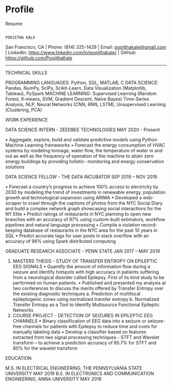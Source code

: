 # Profile
Resume

                                                                      POOJITHA KALE

San Francisco, CA | Phone: (814) 325-1429 | Email: poojithakale@gmail.com | LinkedIn: https://www.linkedin.com/in/poojithakale/ | GitHub: https://github.com/PoojithaKale
___________________________________________________________________________________________________________________________________________________________________________
TECHNICAL SKILLS 


PROGRAMMING LANGUAGES: Python, SQL, MATLAB, C 
DATA SCIENCE: Pandas, NumPy, SciPy, Scikit-Learn, Data Visualization (Matplotlib, Tableau), PySpark 
MACHINE LEARNING: Supervised Learning (Random Forest, K-means, SVM, Gradient Descent, Naïve Bayes) Time-Series Analysis, NLP, Neural Networks (CNN, RNN, LSTM), Unsupervised Learning (Clustering, PCA)


WORK EXPERIENCE


DATA SCIENCE INTERN - ZEEDBEE TECHNOLOGIES                                                                                                                     MAY 2020 - Present

• Aggregate, explore, build and validate predictive models using Python Machine Learning frameworks 
• Forecast the energy consumption of HVAC systems by modeling tonnage, water flow, the temperature of water in and out as well as the frequency of operation of the machine to attain zero energy buildings by providing holistic- monitoring and energy conservation solutions

DATA SCIENCE FELLOW - THE DATA INCUBATOR                                                                                                                      SEP 2019 – NOV 2019

• Forecast a country’s progress to achieve 100% access to electricity by 2030 by modeling the trend of investments in renewable energy, population growth and technological expansion using ARIMA
• Developed a web-scraper to crawl through the captions of photos from the NYC Social Diary and build a complex network graph showcasing social interactions for the NY Elite
• Predict ratings of restaurants in NYC planning to open new branches with an accuracy of 97% using custom-built estimators, workflow pipelines and natural language processing
• Compile a violation record-keeping database of restaurants in the NYC area for the past 10 years in SQL
• Predict accurate tags for user posts in stack overflow with an accuracy of 96% using Spark distributed computing

GRADUATE RESEARCH ASSOCIATE - PENN STATE                                                                                                                      JAN 2017 – MAY 2019 
1. MASTERS THESIS - STUDY OF TRANSFER ENTROPY ON EPILEPTIC EEG SIGNALS 
• Quantify the amount of information flow during a seizure and identify hotspots with high accuracy in patients suffering from a neurological disorder called Epilepsy. First of its kind study to be performed on human patients. 
• Published and presented my analysis at two conferences to discuss the merits offered by Transfer Entropy over the existing diagnostic techniques a. Prediction of multifocal epileptogenic zones using normalized transfer entropy b. Normalized Transfer Entropy as a Tool to Identify Multisource Functional Epileptic Networks
2. COURSE PROJECT - DETECTION OF SEIZURES IN EPILEPTIC EEG CHANNELS
• Binary classification of EEG data into a seizure or seizure-free channels for patients with Epilepsy to reduce time and costs for manually labeling data
• Develop a classifier based on features extracted from two signal processing techniques - STFT and Wavelet transform – to achieve a prediction accuracy of 85.7% for STFT and 80% for the wavelet transform


EDUCATION

M.S. IN ELECTRICAL ENGINEERING, THE PENNSYLVANIA STATE UNIVERSITY                                                                                                        MAY 2019
B.E. IN ELECTRONICS AND COMMUNICATION ENGINEERING, ANNA UNIVERSITY                                                                                                       MAY 2016
